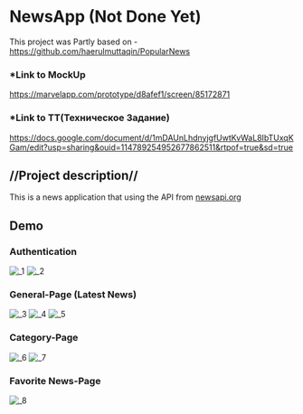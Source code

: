 # NewsApp (Not Done Yet)

This project was Partly based on - https://github.com/haerulmuttaqin/PopularNews

### *Link to MockUp
https://marvelapp.com/prototype/d8afef1/screen/85172871

### *Link to TT(Техническое Задание)
https://docs.google.com/document/d/1mDAUnLhdnyjgfUwtKvWaL8IbTUxqKGam/edit?usp=sharing&ouid=114789254952677862511&rtpof=true&sd=true


## //Project description//

This is a news application that using the API from [newsapi.org](https://newsapi.org/)

## Demo
### Authentication <br/>
![_1](https://user-images.githubusercontent.com/87764579/180830437-fd1d810b-611e-4878-807e-33d8896eda75.png)
![_2](https://user-images.githubusercontent.com/87764579/180830412-732bda6a-639e-40a5-9ef2-45152c5b2925.png)

### General-Page (Latest News) <br/>
![_3](https://user-images.githubusercontent.com/87764579/180830421-32096324-04e7-4ee6-b07b-49164e660457.png)
![_4](https://user-images.githubusercontent.com/87764579/180830425-72c3a345-810c-4505-93ba-0b049ecba762.png)
![_5](https://user-images.githubusercontent.com/87764579/180830428-61bf3333-8bde-48cd-8dfa-acaa420a975a.png)

### Category-Page <br/>
![_6](https://user-images.githubusercontent.com/87764579/180830429-0095771e-4b83-45d8-a968-a47b354be218.png)
![_7](https://user-images.githubusercontent.com/87764579/180830433-50f53259-f851-436a-8cf8-8416d0d0ceef.png)

### Favorite News-Page <br/>
![_8](https://user-images.githubusercontent.com/87764579/180830435-ec5ec615-4994-48fe-8757-f6f71c62cb6e.png)
